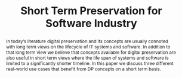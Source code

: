 ---
abstract: In today’s literature digital preservation and its concepts are usually
  connoted with long term views on the lifecycle of IT systems and software. In addition
  to that long term view we believe that concepts available for digital preservation
  are also useful in short term views where the life span of systems and software
  is limited to a significantly shorter timeline. In this paper we discuss three different
  real-world use cases that benefit from DP concepts on a short term basis.
creators:
- Daniel Draws
- Frank Simon
- Daniel Simon
- Sven Euteneuer
date: null
document_url: https://services.phaidra.univie.ac.at/api/object/o:294225/download
grand_parent: iPRES
institutions: []
keywords:
- singapore
- software escrow
- short term digital preservation
- quality risk management
landing_page_url: https://phaidra.univie.ac.at/o:294225
language: eng
layout: publication
license: CC BY-SA 3.0 AT
notes_url: null
parent: iPRES 2011
publication_type: paper
size: 725455
slides_url: null
source_name: iPRES
stream_url: null
title: Short Term Preservation for Software Industry
year: 2011
---